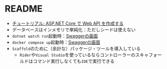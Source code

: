 # README

- [チュートリアル: ASP.NET Core で Web API を作成する](https://learn.microsoft.com/ja-jp/aspnet/core/tutorials/first-web-api?view=aspnetcore-7.0&tabs=visual-studio)
- データベースはインメモリで単純化：ただしシードは使えない
- `dotnet watch run`起動時：[Swaggerの画面](https://localhost:5500/swagger)
- `docker compose up`起動時：[Swaggerの画面](http://localhost/swagger)
- `Scaffold`のために（余計な）パッケージ・ツールを導入している
    - `Rider`や`Visual Studio`を使っているならコントローラーのスキャフォールドはコマンド実行しなくても`IDE`で実行できる
